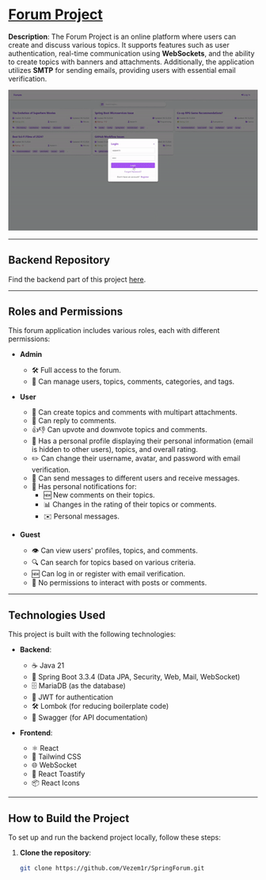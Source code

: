 # [Forum Project]()

**Description**: The Forum Project is an online platform where users can create and discuss various topics.
It supports features such as user authentication, real-time communication using **WebSockets**, and the ability to create topics with banners and attachments.
Additionally, the application utilizes **SMTP** for sending emails, providing users with essential email verification.

![Forum fast :) preview](preview.gif)

---

## Backend Repository
Find the backend part of this project [here](https://github.com/Vezem1r/SpringForum/).

---

## Roles and Permissions

This forum application includes various roles, each with different permissions:

- **Admin**
  - 🛠️ Full access to the forum.
  - 👥 Can manage users, topics, comments, categories, and tags.

- **User**
  - 📝 Can create topics and comments with multipart attachments.
  - 💬 Can reply to comments.
  - 👍👎 Can upvote and downvote topics and comments.
  - 👤 Has a personal profile displaying their personal information (email is hidden to other users), topics, and overall rating.
  - ✏️ Can change their username, avatar, and password with email verification.
  - 📩 Can send messages to different users and receive messages.
  - 🔔 Has personal notifications for:
    - 🆕 New comments on their topics.
    - 📊 Changes in the rating of their topics or comments.
    - ✉️ Personal messages.

- **Guest**
  - 👁️ Can view users' profiles, topics, and comments.
  - 🔍 Can search for topics based on various criteria.
  - 🆕 Can log in or register with email verification.
  - 🚫 No permissions to interact with posts or comments.

---

## Technologies Used

This project is built with the following technologies:

- **Backend**:
  - ☕ Java 21
  - 🚀 Spring Boot 3.3.4 (Data JPA, Security, Web, Mail, WebSocket)
  - 🗄️ MariaDB (as the database)
  - 🔑 JWT for authentication
  - 🛠️ Lombok (for reducing boilerplate code)
  - 📄 Swagger (for API documentation)
  

- **Frontend**:
  - ⚛️ React
  - 🎨 Tailwind CSS
  - 🌐 WebSocket
  - 🍞 React Toastify
  - 📦 React Icons

---

## How to Build the Project

To set up and run the backend project locally, follow these steps:

1. **Clone the repository**:
   ```bash
   git clone https://github.com/Vezem1r/SpringForum.git
